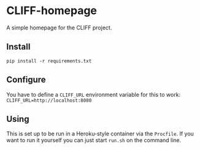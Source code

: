 CLIFF-homepage
==============

A simple homepage for the CLIFF project.


Install
-------

`pip install -r requirements.txt`

Configure
---------

You have to define a `CLIFF_URL` environment variable for this to work: `CLIFF_URL=http://localhost:8080`

Using
-----

This is set up to be run in a Heroku-style container via the `Procfile`.  If you want to run it yourself you
can just start `run.sh` on the command line.
